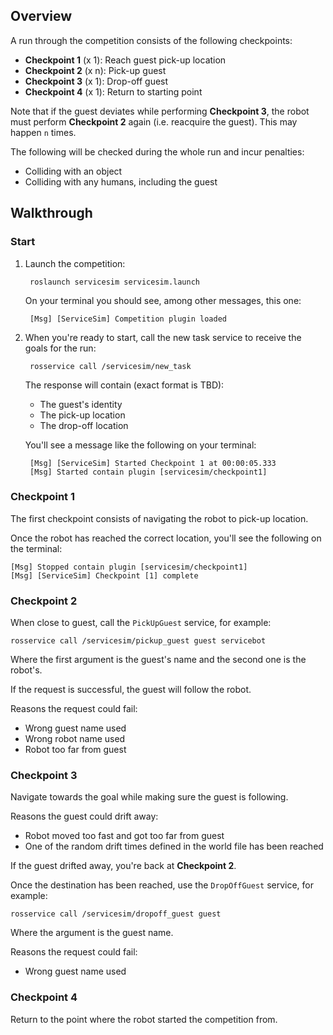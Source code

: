 ## Overview

A run through the competition consists of the following checkpoints:

* **Checkpoint 1** (x 1): Reach guest pick-up location
* **Checkpoint 2** (x n): Pick-up guest
* **Checkpoint 3** (x 1): Drop-off guest
* **Checkpoint 4** (x 1): Return to starting point

Note that if the guest deviates while performing **Checkpoint 3**, the robot must perform **Checkpoint 2** again (i.e. reacquire the guest). This may happen `n` times.

The following will be checked during the whole run and incur penalties:

* Colliding with an object
* Colliding with any humans, including the guest

## Walkthrough

### Start

1. Launch the competition:

        roslaunch servicesim servicesim.launch

    On your terminal you should see, among other messages, this one:

        [Msg] [ServiceSim] Competition plugin loaded

1. When you're ready to start, call the new task service to receive the
goals for the run:

        rosservice call /servicesim/new_task

    The response will contain (exact format is TBD):

    * The guest's identity
    * The pick-up location
    * The drop-off location

    You'll see a message like the following on your terminal:

        [Msg] [ServiceSim] Started Checkpoint 1 at 00:00:05.333
        [Msg] Started contain plugin [servicesim/checkpoint1]

### Checkpoint 1

The first checkpoint consists of navigating the robot to pick-up location.

Once the robot has reached the correct location, you'll see the following on
the terminal:

    [Msg] Stopped contain plugin [servicesim/checkpoint1]
    [Msg] [ServiceSim] Checkpoint [1] complete

### Checkpoint 2

When close to guest, call the `PickUpGuest` service, for example:

    rosservice call /servicesim/pickup_guest guest servicebot

Where the first argument is the guest's name and the second one is the robot's.

If the request is successful, the guest will follow the robot.

Reasons the request could fail:

* Wrong guest name used
* Wrong robot name used
* Robot too far from guest

### Checkpoint 3

Navigate towards the goal while making sure the guest is following.

Reasons the guest could drift away:

* Robot moved too fast and got too far from guest
* One of the random drift times defined in the world file has been reached

If the guest drifted away, you're back at **Checkpoint 2**.

Once the destination has been reached, use the `DropOffGuest` service, for example:

    rosservice call /servicesim/dropoff_guest guest

Where the argument is the guest name.

Reasons the request could fail:

* Wrong guest name used

### Checkpoint 4

Return to the point where the robot started the competition from.